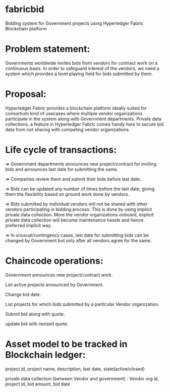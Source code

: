 # fabricbid
Bidding system for Government projects using Hyperledger Fabric Blockchain platform

# Problem statement: 
Governments worldwide invites bids from vendors for contract work on a continuous basis. 
In order to safeguard interest of the vendors, we need a system which provides a level playing field
for bids submitted by them. 

# Proposal:
Hyperledger Fabric provides a blockchain platform ideally suited for consortium kind of usecases
where multiple vendor organizations participate in the system along with Government departments.
Private data collections, a feature in Hyperledger Fabric comes handy here to secure bid data
from not sharing with competing vendor organizations.

# Life cycle of transactions:
=> Government departments announces new project/contract for inviting bids and announces last date for submitting the same.

=> Companies review them and submit their bids before last date.

=> Bids can be updated any number of times before the last date, giving them the flexibility based on ground work
done by vendors.

=> Bids submitted by individual vendors will not be shared with other vendors participating in bidding process. This is
done by using implicit private data collection. More the vendor organizations onboard, explicit private data collection
will become maintenance hassle and hence preferred implicit way.

=> In unusual/contingency cases, last date for submitting bids can be changed by Government but only after all vendors 
agree for the same.

# Chaincode operations:
Government announces new project/contract work.

List active projects announced by Government.

Change bid date.

List projects for which bids submitted by a particular Vendor organization.

Submit bid along with quote.

update bid with revised quote.

# Asset model to be tracked in Blockchain ledger:
project id, project name, description, last date, state(active/closed)

private data collection (between Vendor and government) :
Vendor org id, project id, bid amount, bid date
